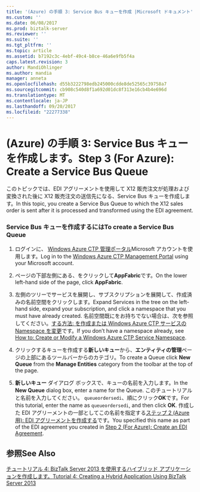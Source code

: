 ```yaml
---
title: '(Azure) の手順 3: Service Bus キューを作成 |Microsoft ドキュメント'
ms.custom: ''
ms.date: 06/08/2017
ms.prod: biztalk-server
ms.reviewer: ''
ms.suite: ''
ms.tgt_pltfrm: ''
ms.topic: article
ms.assetid: b7192c3c-4ebf-49c4-b8ce-46a6e9fb5f4a
caps.latest.revision: 3
author: MandiOhlinger
ms.author: mandia
manager: anneta
ms.openlocfilehash: d55b3222798edb245000cdde8de52565c39758a7
ms.sourcegitcommit: cb908c540d8f1a692d01dc8f313e16cb4b4e696d
ms.translationtype: MT
ms.contentlocale: ja-JP
ms.lasthandoff: 09/20/2017
ms.locfileid: "22277338"
---
```

# <a name="step-3-for-azure-create-a-service-bus-queue"></a><span data-ttu-id="c8397-102">(Azure) の手順 3: Service Bus キューを作成します。</span><span class="sxs-lookup"><span data-stu-id="c8397-102">Step 3 (For Azure): Create a Service Bus Queue</span></span>
<span data-ttu-id="c8397-103">このトピックでは、EDI アグリーメントを使用して X12 販売注文が処理および変換された後に X12 販売注文の送信先になる、Service Bus キューを作成します。</span><span class="sxs-lookup"><span data-stu-id="c8397-103">In this topic, you create a Service Bus Queue to which the X12 sales order is sent after it is processed and transformed using the EDI agreement.</span></span>  
  
### <a name="to-create-a-service-bus-queue"></a><span data-ttu-id="c8397-104">Service Bus キューを作成するには</span><span class="sxs-lookup"><span data-stu-id="c8397-104">To create a Service Bus Queue</span></span>  
  
1.  <span data-ttu-id="c8397-105">ログインに、 [Windows Azure CTP 管理ポータル](http://go.microsoft.com/fwlink/p/?LinkId=202886)Microsoft アカウントを使用します。</span><span class="sxs-lookup"><span data-stu-id="c8397-105">Log in to the [Windows Azure CTP Management Portal](http://go.microsoft.com/fwlink/p/?LinkId=202886) using your Microsoft account.</span></span>  
  
2.  <span data-ttu-id="c8397-106">ページの下部左側にある、をクリックして**AppFabric**です。</span><span class="sxs-lookup"><span data-stu-id="c8397-106">On the lower left-hand side of the page, click **AppFabric**.</span></span>  
  
3.  <span data-ttu-id="c8397-107">左側のツリーでサービスを展開し、サブスクリプションを展開して、作成済みの名前空間をクリックします。</span><span class="sxs-lookup"><span data-stu-id="c8397-107">Expand Services in the tree on the left-hand side, expand your subscription, and click a namespace that you must have already created.</span></span> <span data-ttu-id="c8397-108">名前空間既にをお持ちでない場合は、次を参照してください。[する方法: を作成または Windows Azure CTP サービスの Namespace を変更](http://msdn.microsoft.com/library/windowsazure/hh697699.aspx)です。</span><span class="sxs-lookup"><span data-stu-id="c8397-108">If you don’t have a namespace already, see [How to: Create or Modify a Windows Azure CTP Service Namespace](http://msdn.microsoft.com/library/windowsazure/hh697699.aspx).</span></span>  
  
4.  <span data-ttu-id="c8397-109">クリックするキューを作成する**新しいキュー**から、**エンティティの管理**ページの上部にあるツールバーからのカテゴリ。</span><span class="sxs-lookup"><span data-stu-id="c8397-109">To create a Queue click **New Queue** from the **Manage Entities** category from the toolbar at the top of the page.</span></span>  
  
5.  <span data-ttu-id="c8397-110">**新しいキュー**  ダイアログ ボックスで、キューの名前を入力します。</span><span class="sxs-lookup"><span data-stu-id="c8397-110">In the **New Queue** dialog box, enter a name for the Queue.</span></span> <span data-ttu-id="c8397-111">このチュートリアルと名前を入力してください。 `queueordersedi`、順にクリック**OK**です。</span><span class="sxs-lookup"><span data-stu-id="c8397-111">For this tutorial, enter the name as `queueordersedi`, and then click **OK**.</span></span> <span data-ttu-id="c8397-112">作成した EDI アグリーメントの一部としてこの名前を指定する[ステップ 2 (Azure 用): EDI アグリーメントを作成する](../core/step-2-for-azure-create-an-edi-agreement.md)です。</span><span class="sxs-lookup"><span data-stu-id="c8397-112">You specified this name as part of the EDI agreement you created in [Step 2 (For Azure): Create an EDI Agreement](../core/step-2-for-azure-create-an-edi-agreement.md).</span></span>  
  
## <a name="see-also"></a><span data-ttu-id="c8397-113">参照</span><span class="sxs-lookup"><span data-stu-id="c8397-113">See Also</span></span>  
 [<span data-ttu-id="c8397-114">チュートリアル 4: BizTalk Server 2013 を使用するハイブリッド アプリケーションを作成します。</span><span class="sxs-lookup"><span data-stu-id="c8397-114">Tutorial 4: Creating a Hybrid Application Using BizTalk Server 2013</span></span>](../core/tutorial-4-creating-a-hybrid-application-using-biztalk-server-2013.md)